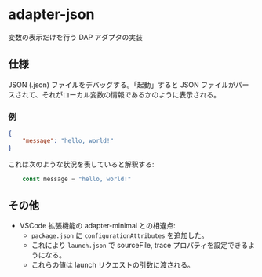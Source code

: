 # adapter-json

変数の表示だけを行う DAP アダプタの実装

## 仕様

JSON (.json) ファイルをデバッグする。「起動」すると JSON ファイルがパースされて、それがローカル変数の情報であるかのように表示される。

### 例

```json
{
    "message": "hello, world!"
}
```

これは次のような状況を表していると解釈する:

```js
    const message = "hello, world!"
```

## その他

- VSCode 拡張機能の adapter-minimal との相違点:
    - `package.json` に `configurationAttributes` を追加した。
    - これにより `launch.json` で sourceFile, trace プロパティを設定できるようになる。
    - これらの値は launch リクエストの引数に渡される。
